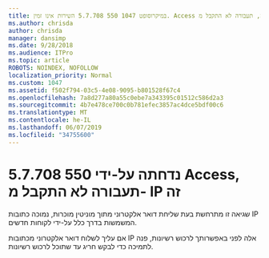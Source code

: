 ```yaml
---
title: במיקרוסופט 1047 550 5.7.708 השירות אינו זמין. Access נדחתה, תעבורה לא התקבל מ- IP זה
ms.author: chrisda
author: chrisda
manager: dansimp
ms.date: 9/28/2018
ms.audience: ITPro
ms.topic: article
ROBOTS: NOINDEX, NOFOLLOW
localization_priority: Normal
ms.custom: 1047
ms.assetid: f502f794-03c5-4e08-9095-b801528f67c4
ms.openlocfilehash: 7a8d277a80a55c0ebe7a343395c01512c586d2a3
ms.sourcegitcommit: 4b7e478ce700c0b781efec3857ac4dce5bdf00c6
ms.translationtype: MT
ms.contentlocale: he-IL
ms.lasthandoff: 06/07/2019
ms.locfileid: "34755600"
---
```

# <a name="550-57708-access-denied-traffic-not-accepted-from-this-ip"></a>5.7.708 550 נדחתה על-ידי Access, תעבורה לא התקבל מ- IP זה

שגיאה זו מתרחשת בעת שליחת דואר אלקטרוני מתוך מוניטין מוכרות, נמוכה כתובות IP המשמשות בדרך כלל על-ידי לקוחות חדשים.

אם עליך לשלוח דואר אלקטרוני מכתובות IP אלה לפני באפשרותך לרכוש רשיונות, פנה לתמיכה כדי לבקש חריג עד שתוכל לרכוש רשיונות.
